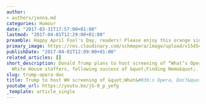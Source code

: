 ```yaml
---
author:
- authors/jenna.md
categories: Humour
date: "2017-03-31T17:57:00+01:00"
lastmod: "2017-04-01T12:29:00+01:00"
preamble: Happy April Fool's Day, readers! Please enjoy this orange singing Bizet.
primary_image: https://res.cloudinary.com/schmopera/image/upload/v1545409169/media/webhook-uploads/1491045044288/2017-04-01---Bugs.jpg.jpg
publishDate: "2017-04-01T12:09:00+01:00"
related_articles: []
short_description: Donald Trump plans to host screening of “What’s Opera, Doc?” for
  White House staffers, following success of &quot;Finding Nemo&quot;.
slug: trump-opera-doc
title: Trump to host WH screening of &quot;What&#039;s Opera, Doc?&quot;
youtube_url: https://youtu.be/jG-0_p_yefg
_template: article_single
---
```



